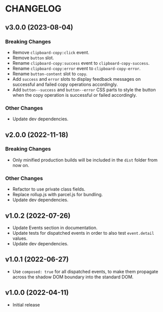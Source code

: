 # CHANGELOG

## v3.0.0 (2023-08-04)

### Breaking Changes

- Remove `clipboard-copy:click` event.
- Remove `button` slot.
- Rename `clipboard-copy:success` event to `clipboard-copy-success`.
- Rename `clipboard-copy:error` event to `clipboard-copy-error`.
- Rename `button-content` slot to `copy`.
- Add `success` and `error` slots to display feedback messages on successful and failed copy operations accordingly.
- Add `button--success` and `button--error` CSS parts to style the button when the copy operation is successful or failed accordingly.

### Other Changes

- Update dev dependencies.

## v2.0.0 (2022-11-18)

### Breaking Changes

- Only minified production builds will be included in the `dist` folder from now on.

### Other Changes

- Refactor to use private class fields.
- Replace rollup.js with parcel.js for bundling.
- Update dev dependencies.

## v1.0.2 (2022-07-26)

- Update Events section in documentation.
- Update tests for dispatched events in order to also test `event.detail` values.
- Update dev dependencies.

## v1.0.1 (2022-06-27)

- Use `composed: true` for all dispatched events, to make them propagate across the shadow DOM boundary into the standard DOM.

## v1.0.0 (2022-04-11)

- Initial release
